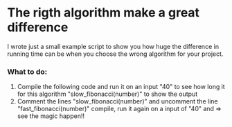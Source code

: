 # The rigth algorithm make a great difference 
I wrote just a small example script to show you how huge the difference in running time can be when you 
choose the wrong algorithm for your project.

### What to do:
1. Compile the following code and run it on an input "40" to see how long it for this  algorithm "slow_fibonacci(number)"  to show the output 
2. Comment the lines "slow_fibonacci(number)" and uncomment the line "fast_fibonacci(number)" compile, run it again on a input of "40" and =>  see the magic happen!! 
